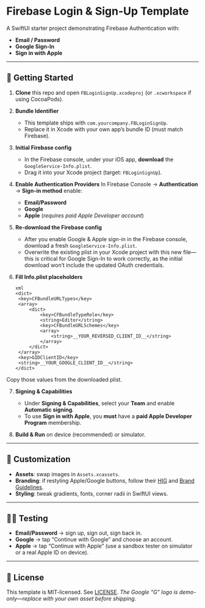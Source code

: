 # Firebase Login & Sign-Up Template

A SwiftUI starter project demonstrating Firebase Authentication with:

- **Email / Password**  
- **Google Sign-In**  
- **Sign in with Apple**  

---

## 🚀 Getting Started

1. **Clone** this repo and open `FBLoginSignUp.xcodeproj` (or `.xcworkspace` if using CocoaPods).  
2. **Bundle Identifier**  
   - This template ships with `com.yourcompany.FBLoginSignUp`.  
   - Replace it in Xcode with your own app’s bundle ID (must match Firebase).  
3. **Initial Firebase config**  
   - In the Firebase console, under your iOS app, **download** the `GoogleService-Info.plist`.  
   - Drag it into your Xcode project (target: `FBLoginSignUp`).  
4. **Enable Authentication Providers**
In Firebase Console → **Authentication** → **Sign-in method** enable:

   * **Email/Password**
   * **Google**
   * **Apple** (*requires paid Apple Developer account*)

5. **Re-download the Firebase config**  
   - After you enable Google & Apple sign-in in the Firebase console, download a fresh `GoogleService-Info.plist`.  
   - Overwrite the existing plist in your Xcode project with this new file—this is critical for Google Sign-In to work correctly, as the initial download won’t include the updated OAuth credentials.
  
6. **Fill Info.plist placeholders**  
   ```
   xml
   <dict>
	<key>CFBundleURLTypes</key>
	<array>
		<dict>
			<key>CFBundleTypeRole</key>
			<string>Editor</string>
			<key>CFBundleURLSchemes</key>
			<array>
				<string>__YOUR_REVERSED_CLIENT_ID__</string>
			</array>
		</dict>
	</array>
	<key>GIDClientID</key>
	<string>__YOUR_GOOGLE_CLIENT_ID__</string>
   </dict>
   ```
   
Copy those values from the downloaded plist.

7. **Signing & Capabilities**  
   - Under **Signing & Capabilities**, select your **Team** and enable **Automatic signing**.  
   - To use **Sign in with Apple**, you **must** have a **paid Apple Developer Program** membership. 

8. **Build & Run** on device (recommended) or simulator.

---

## 🧰 Customization

* **Assets**: swap images in `Assets.xcassets`.
* **Branding**: if restyling Apple/Google buttons, follow their [HIG](https://developer.apple.com/design/human-interface-guidelines/) and [Brand Guidelines](https://developers.google.com/identity/branding-guidelines).
* **Styling**: tweak gradients, fonts, corner radii in SwiftUI views.

---

## 🏃‍♀️ Testing

* **Email/Password** → sign up, sign out, sign back in.
* **Google** → tap “Continue with Google” and choose an account.
* **Apple** → tap “Continue with Apple” (use a sandbox tester on simulator or a real Apple ID on device).

---

## 📜 License

This template is MIT-licensed. See [LICENSE](LICENSE).
*The Google “G” logo is demo-only—replace with your own asset before shipping.*


